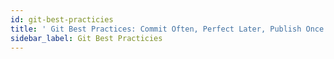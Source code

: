 ```yaml
---
id: git-best-practicies
title: ' Git Best Practices: Commit Often, Perfect Later, Publish Once'
sidebar_label: Git Best Practicies
---
```

